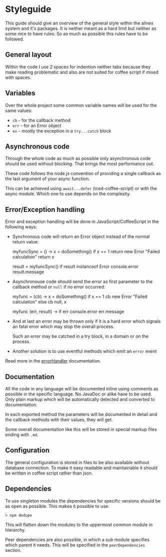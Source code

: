 Styleguide
=================================================
This guide should give an overview of the general style within the alinex system
and it's packages. It is neither meant as a hard limit but neither as some
nice to have rules. So as much as possible this rules have to be followed.


General layout
-------------------------------------------------
Within the code I use 2 spaces for indention neither tabs because they make
reading problematic and also are not suited for coffee script if mixed with
spaces.


Variables
-------------------------------------------------
Over the whole project some common variable names will be used for the same
values:

- `cb` - for the callback method
- `err` - for an Error object
- `ex` - mostly the exception in a `try...catch` block


Asynchronous code
-------------------------------------------------
Through the whole code as much as possible only asynchronous code should be used
without blocking. That brings the most performance out.

These code follows the node.js convention of providing a single callback as
the last argument of your async function.

This can be achieved using `await...defer` (iced-coffee-script) or with the
async module. Which one to use depends on the complexity.


Error/Exception handling
-------------------------------------------------
Error and exception handling will be done in JavaScript/CoffeeScript in the
following ways:

- Synchronous code will return an Error object instead of the normal return
  value:

  myfuncSync = () ->
    x = doSomething()
    if x == 1
      return new Error "Failed calculation"
    return x

  result = myfuncSync()
  if result instanceof Error
    console.error result.message

- Asynchronouse code should send the error as first parameter to the callback
  method or `null` if no error occurred:

  myfunc = (cb) ->
    x = doSomething()
    if x == 1
      cb new Error "Failed calculation"
    else
      cb null, x

  myfunc (err, result) ->
    if err
      console.error err.message

- And at last an error may be thrown only if it is a hard error which signals
  an fatal error which may stop the overall process.

  Such an error may be catched in a try block, in a domain or on the process.

- Another solution is to use eventful methods which emit an `error` event

Read more in the [errorHandler](src/bin/errorHandler.coffee.html) documentation.


Documentation
-------------------------------------------------
All the code in any language will be documented inline using comments as
possible in the specific language. No JavaDoc or alike have to be used.
Only plain markup which will be automatically detected and converted to
documentation.

In each exported method the parameters will be documented in detail and the
callback methods with their values, they will get.

Some overall documentation like this will be stored in special markup files
ending with `.md`.


Configuration
-------------------------------------------------
The general configuration is stored in files to be also available without
database connection. To make it easy readable and maintainable it should
be written in coffee script rather than json.


Dependencies
-------------------------------------------------
To use singleton modules the dependencies for specific versions should be as
open as possible. This makes it possible to use:

    > npm dedupe

This will flatten down the modules to the uppermost common module in hierarchy.

Peer dependencies are also possible, in which a sub module specifies which
parent it needs. This will be specified in the `peerDependencies` section.
